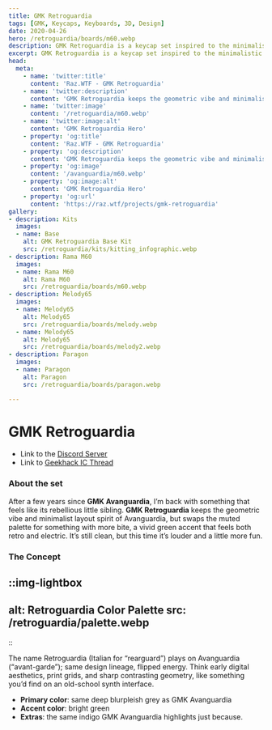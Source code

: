```yaml
---
title: GMK Retroguardia
tags: [GMK, Keycaps, Keyboards, 3D, Design]
date: 2020-04-26
hero: /retroguardia/boards/m60.webp
description: GMK Retroguardia is a keycap set inspired to the minimalistic art of Kandinsky with a futuristic twist.
excerpt: GMK Retroguardia is a keycap set inspired to the minimalistic art of Kandinsky with a futuristic twist.
head:
  meta:
    - name: 'twitter:title'
      content: 'Raz.WTF - GMK Retroguardia'
    - name: 'twitter:description'
      content: 'GMK Retroguardia keeps the geometric vibe and minimalist layout spirit of Avanguardia, but swaps the muted palette for something with more bite, a vivid green accent that feels both retro and electric. It’s still clean, but this time it’s louder and a little more fun.'
    - name: 'twitter:image'
      content: '/retroguardia/m60.webp'
    - name: 'twitter:image:alt'
      content: 'GMK Retroguardia Hero'
    - property: 'og:title'
      content: 'Raz.WTF - GMK Retroguardia'
    - property: 'og:description'
      content: 'GMK Retroguardia keeps the geometric vibe and minimalist layout spirit of Avanguardia, but swaps the muted palette for something with more bite, a vivid green accent that feels both retro and electric. It’s still clean, but this time it’s louder and a little more fun.'
    - property: 'og:image'
      content: '/avanguardia/m60.webp'
    - property: 'og:image:alt'
      content: 'GMK Retroguardia Hero'
    - property: 'og:url'
      content: 'https://raz.wtf/projects/gmk-retroguardia'
gallery:
- description: Kits
  images:
  - name: Base
    alt: GMK Retroguardia Base Kit
    src: /retroguardia/kits/kitting_infographic.webp
- description: Rama M60
  images:
  - name: Rama M60
    alt: Rama M60
    src: /retroguardia/boards/m60.webp
- description: Melody65
  images:
  - name: Melody65
    alt: Melody65
    src: /retroguardia/boards/melody.webp
  - name: Melody65
    alt: Melody65
    src: /retroguardia/boards/melody2.webp
- description: Paragon
  images:
  - name: Paragon
    alt: Paragon
    src: /retroguardia/boards/paragon.webp

---
```

# GMK Retroguardia
- Link to the [Discord Server](https://discord.gg/Mn2Ty3y)
- Link to [Geekhack IC Thread](https://geekhack.org/index.php?topic=125844)

### About the set

After a few years since **GMK Avanguardia**, I’m back with something that feels like its rebellious little sibling.
**GMK Retroguardia** keeps the geometric vibe and minimalist layout spirit of Avanguardia, but swaps the muted palette for something with more bite, a vivid green accent that feels both retro and electric. It’s still clean, but this time it’s louder and a little more fun.

### The Concept
::img-lightbox
---
alt: Retroguardia Color Palette
src: /retroguardia/palette.webp
---
::

The name Retroguardia (Italian for “rearguard”) plays on Avanguardia (“avant-garde”); same design lineage, flipped energy.
Think early digital aesthetics, print grids, and sharp contrasting geometry, like something you’d find on an old-school synth interface.

- **Primary color**: same deep blurpleish grey as GMK Avanguardia
- **Accent color**: bright green
- **Extras**: the same indigo GMK Avanguardia highlights just because.

